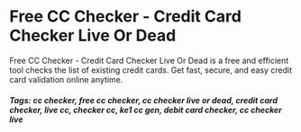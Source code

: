 # Free CC Checker - Credit Card Checker Live Or Dead
Free CC Checker - Credit Card Checker Live Or Dead is a free and efficient tool checks the list of existing credit cards. Get fast, secure, and easy credit card validation online anytime.

##### Tags: cc checker, free cc checker, cc checker live or dead, credit card checker, live cc, checker cc, ke1 cc gen, debit card checker, cc checker live
